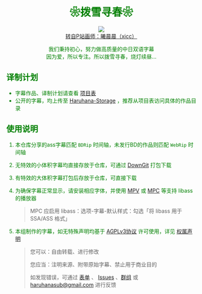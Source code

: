 <h1 align="center"><font color="green">❀拨雪寻春❀</h1>
<p align="center"><img src="https://www.z4a.net/images/2021/12/20/xicc.webp"><br>
<a href="https://www.pixiv.net/artworks/54849623" target="_blank" rel="external nofollow">转自P站画师：曦晨晨（xicc）</a></p>
<p align="center">我们秉持初心，努力做高质量的中日双语字幕<br>因为爱，所以专注。所以拨雪寻春，烧灯续昼…</p>

## 译制计划

- 字幕作品、译制计划请查看 [项目表](https://github.com/users/HaruhanaSub/projects/2)
- 公开的字幕，均上传至 [Haruhana-Storage](https://github.com/HaruhanaSub/Haruhana-Storage) ，推荐从项目表访问具体的作品目录

## 使用说明

1. 本仓库分享的ass字幕匹配 `BDRip` 时间轴，未发行BD的作品则匹配 `WebRip` 时间轴

2. 无特效的小体积字幕均直接存放于仓库，可通过 [DownGit](https://downgit.github.io/) 打包下载

3. 有特效的大体积字幕打包后存放于仓库，可直接下载

4. 为确保字幕正常显示，请安装相应字体，并使用 [MPV](https://github.com/hooke007/MPV_lazy/releases) 或 [MPC](https://github.com/clsid2/mpc-hc/releases) 等支持 libass 的播放器

   > MPC 应启用 libass：选项-字幕-默认样式：勾选「将 libass 用于 SSA/ASS 格式」

5. 本组制作的字幕，如无特殊声明均基于 [ AGPLv3协议](https://www.gnu.org/licenses/agpl-3.0.html) 许可使用，详见 [权属声明](https://www.haruhana.org/licenses)

   > 您可以：自由转载、进行修改
   >
   > 您应当：注明来源、附带原始字幕、禁止用于商业目的
   >
   > 如发现错误，可通过 [表单](https://wj.qq.com/s2/15281807/6a90/) 、 [Issues](https://github.com/HaruhanaSub/Haruhana-Fansub_Source/issues) 、[群组](https://qm.qq.com/q/LFOmKxHXsm) 或 haruhanasub@gmail.com 进行反馈
